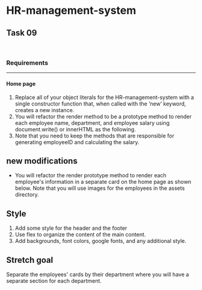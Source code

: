 # HR-management-system

## Task 09

<br>

### Requirements
<hr>

#### Home page
1. Replace all of your object literals for the HR-management-system with a single constructor function that, when called with the ‘new’ keyword, creates a new instance.
2. You will refactor the render method to be a prototype method to render each employee name, department, and employee salary using document.write() or innerHTML as the following.
3. Note that you need to keep the methods that are responsible for generating employeeID and calculating the salary.

## new modifications
* You will refactor the render prototype method to render each employee's information in a separate card on the home page as shown below. Note that you will use images for the employees in the assets directory.

## Style
1. Add some style for the header and the footer
2. Use flex to organize the content of the main content.
3. Add backgrounds, font colors, google fonts, and any additional style.

## Stretch goal
Separate the employees' cards by their department where you will have a separate section for each department.
